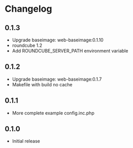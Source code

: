 # Changelog

## 0.1.3
  - Upgrade baseimage: web-baseimage:0.1.10
  - roundcube 1.2
  - Add ROUNDCUBE_SERVER_PATH environment variable

## 0.1.2
  - Upgrade baseimage: web-baseimage:0.1.7
  - Makefile with build no cache

## 0.1.1
  - More complete example config.inc.php

## 0.1.0
  - Initial release

